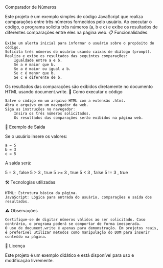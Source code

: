 Comparador de Números

Este projeto é um exemplo simples de código JavaScript que realiza comparações entre três números fornecidos pelo usuário. Ao executar o código, o programa solicita três números (a, b e c) e exibe os resultados de diferentes comparações entre eles na página web.
📋 Funcionalidades

    Exibe um alerta inicial para informar o usuário sobre o propósito do código.
    Solicita três números do usuário usando caixas de diálogo (prompt).
    Realiza e exibe os resultados das seguintes comparações:
        Igualdade entre a e b.
        Se a é maior que b.
        Se a é maior ou igual a b.
        Se c é menor que b.
        Se c é diferente de b.

Os resultados das comparações são exibidos diretamente no documento HTML usando document.write.
🚀 Como executar o código

    Salve o código em um arquivo HTML com a extensão .html.
    Abra o arquivo em um navegador da web.
    Siga as instruções no navegador:
        Insira os três números solicitados.
        Os resultados das comparações serão exibidos na página web.

📌 Exemplo de Saída

Se o usuário insere os valores:

    a = 5
    b = 3
    c = 5

A saída será:

5 = 3 , false
5 > 3 , true
5 >= 3 , true
5 < 3 , false
5 != 3 , true

🛠️ Tecnologias utilizadas

    HTML: Estrutura básica da página.
    JavaScript: Lógica para entrada do usuário, comparações e saída dos resultados.

⚠️ Observações

    Certifique-se de digitar números válidos ao ser solicitado. Caso contrário, o programa poderá se comportar de forma inesperada.
    O uso de document.write é apenas para demonstração. Em projetos reais, é preferível utilizar métodos como manipulação do DOM para inserir conteúdo na página.

📄 Licença

Este projeto é um exemplo didático e está disponível para uso e modificação livremente.
